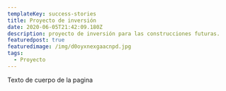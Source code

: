 ```yaml
---
templateKey: success-stories
title: Proyecto de inversión
date: 2020-06-05T21:42:09.180Z
description: proyecto de inversión para las construcciones futuras.
featuredpost: true
featuredimage: /img/d0oyxnexgaacnpd.jpg
tags:
  - Proyecto
---
```

Texto de cuerpo de la pagina